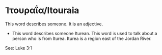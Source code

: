 # Ἰτουραΐα/Itouraia
This word describes someone. It is an adjective.

* This word describes someone Iturean. This word is used to talk about a person who is from Iturea. Iturea is a region east of the Jordan River.

See: Luke 3:1

